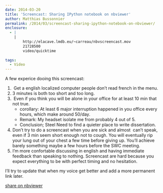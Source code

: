 ```yaml
---
date: 2014-03-20
title: 'Screencast: Sharing IPython notebook on nbviewer'
author: Matthias Bussonnier
permalink: /2014/03/screencast-sharing-ipython-notebook-on-nbviewer/
enclosure:
  - |
    |
        http://elacave.lmdb.eu/~carreau/nbvscreencast.mov
        21728500
        video/quicktime
        
tags:
  - Video
---
```

A few experice dooing this screencast:

1.   Get a english localized computer people don&#8217;t read french in the menu.
2.  3 minutes is both too short and too long.
3.   Even if you think you will be alone in your office for at least 10 min that not true. 
    *   corollary: At least 6 major interruption happened in you office every hours, which make around 50/day.
    *   Remark: My headset isolate me from probably 4 out of 5.
    *   Conclusion; Steel Need to find a quieter place to write dissertation.
4.  Don&#8217;t try to do a screencast when you are sick and almost  can&#8217;t speak, even if 3 min seem short enough not to cough. You will eventually rip your lung out of your chest a few time before giving up. You&#8217;ll achieve barely something maybe a few hours before the SWC meeting.
5.  I&#8217;m more confortable discussing in english and having immediate feedback than speaking to nothing. Screencast are hard because you expect everything to be with perfect timing and no hesitation.

I&#8217;ll try to update that when my voice get better and add a more permanent link later.

[share on nbviewer][1]

 [1]: http://elacave.lmdb.eu/~carreau/nbvscreencast.mov
